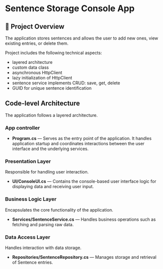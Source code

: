 # Sentence Storage Console App

## 📌 Project Overview

The application stores sentences and allows the user to add new ones, view existing entries, or delete them.

Project includes the following technical aspects:
- layered architecture
- custom data class
- asynchronous HttpClient
- lazy initialization of HttpClient
- sentence service implements CRUD: save, get, delete
- GUID for unique sentence identification

## Code-level Architecture

The application follows a layered architecture.

### App controller
- **Program.cs** — Serves as the entry point of the application. It handles application startup and coordinates 
interactions between the user interface and the underlying services.

### Presentation Layer 

Responsible for handling user interaction.
- **UI/ConsoleUI.cs** — Contains the console-based user interface logic for displaying data and receiving user input.

### Business Logic Layer

Encapsulates the core functionality of the application.
- **Services/SentenceService.cs** — Handles business operations such as fetching and parsing raw data.

### Data Access Layer

Handles interaction with data storage.

- **Repositories/SentenceRepository.cs** — Manages storage and retrieval of Sentence entries.
